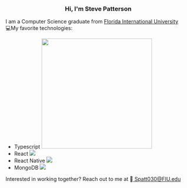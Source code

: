 <h3 align="center"> Hi, I'm Steve Patterson </h3>

<p>
  I am a Computer Science graduate from <a href="https://www.fiu.edu/">Florida International University</a>
  <br />
  💻My favorite technologies:
  <ul>
    <li>Typescript <img src="https://img.shields.io/badge/TypeScript-007ACC?style=for-the-badge&logo=typescript&logoColor=white" height="300"></li>
    <li>React <img src="https://img.shields.io/badge/React-20232A?style=for-the-badge&logo=react&logoColor=61DAFB"></li>
    <li>React Native <img src="https://img.shields.io/badge/React_Native-20232A?style=for-the-badge&logo=react&logoColor=61DAFB"></li>
    <li> MongoDB <img src="https://img.shields.io/badge/MongoDB-4EA94B?style=for-the-badge&logo=mongodb&logoColor=white"></li>
  </ul>
  

  Interested in working together? Reach out to me at 📨<a href="mailto: Spatt030@FIU.edu"> Spatt030@FIU.edu</a>
</p>
  
